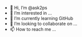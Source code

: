 - 👋 Hi, I’m @ask2ps
- 👀 I’m interested in ...
- 🌱 I’m currently learning GitHub
- 💞️ I’m looking to collaborate on ...
- 📫 How to reach me ...

<!---
ask2ps/ask2ps is a ✨ special ✨ repository because its `README.md` (this file) appears on your GitHub profile.
You can click the Preview link to take a look at your changes.
--->
